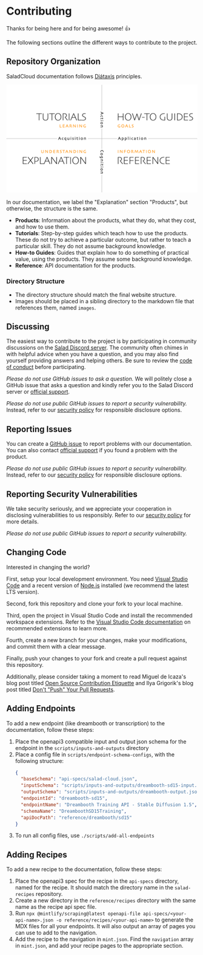 # Contributing

Thanks for being here and for being awesome! 👍

The following sections outline the different ways to contribute to the project.

## Repository Organization

SaladCloud documentation follows [Diátaxis](https://diataxis.fr/) principles.

![Diataxis framework](diataxis.png)

In our documentation, we label the "Explanation" section "Products", but otherwise, the structure is the same.

- **Products**: Information about the products, what they do, what they cost, and how to use them.
- **Tutorials**: Step-by-step guides which teach how to use the products. These do not try to achieve a particular
  outcome, but rather to teach a particular skill. They do not assume background knowledge.
- **How-to Guides**: Guides that explain how to do something of practical value, using the products. They assume some
  background knowledge.
- **Reference**: API documentation for the products.

### Directory Structure

- The directory structure should match the final website structure.
- Images should be placed in a sibling directory to the markdown file that references them, named `images`.

## Discussing

The easiest way to contribute to the project is by participating in community discussions on the [Salad Discord
server][discord]. The community often chimes in with helpful advice when you have a question, and you may also find
yourself providing answers and helping others. Be sure to review the [code of conduct][code-of-conduct-page] before
participating.

_Please do not use GitHub issues to ask a question._ We will politely close a GitHub issue that asks a question and
kindly refer you to the Salad Discord server or [official support][support].

_Please do not use public GitHub issues to report a security vulnerability._ Instead, refer to our [security
policy][security-page] for responsible disclosure options.

## Reporting Issues

You can create a [GitHub issue][issues] to report problems with our documentation. You can also contact [official
support][support] if you found a problem with the product.

_Please do not use public GitHub issues to report a security vulnerability._ Instead, refer to our [security
policy][security-page] for responsible disclosure options.

## Reporting Security Vulnerabilities

We take security seriously, and we appreciate your cooperation in disclosing vulnerabilities to us responsibly. Refer to
our [security policy][security-page] for more details.

_Please do not use public GitHub issues to report a security vulnerability._

## Changing Code

Interested in changing the world?

First, setup your local development environment. You need [Visual Studio Code][vscode-dl] and a recent version of
[Node.js][nodejs-dl] installed (we recommend the latest LTS version).

Second, fork this repository and clone your fork to your local machine.

Third, open the project in Visual Studio Code and install the recommended workspace extensions. Refer to the [Visual
Studio Code documentation][vscode-extensions] on recommended extensions to learn more.

Fourth, create a new branch for your changes, make your modifications, and commit them with a clear message.

Finally, push your changes to your fork and create a pull request against this repository.

Additionally, please consider taking a moment to read Miguel de Icaza's blog post titled [Open Source Contribution
Etiquette][etiquette-1] and Ilya Grigorik's blog post titled [Don't "Push" Your Pull Requests][etiquette-2].

[code-of-conduct-page]: ./CODE_OF_CONDUCT.md
[discord]: https://discord.gg/ApSm4Kn7Aq
[etiquette-1]: https://tirania.org/blog/archive/2010/Dec-31.html
[etiquette-2]: https://www.igvita.com/2011/12/19/dont-push-your-pull-requests/
[issues]: https://github.com/SaladTechnologies/salad-cloud-docs/issues
[nodejs-dl]: https://nodejs.org/en/download/
[security-page]: ./SECURITY.md
[support]: https://docs.salad.com/support
[vscode-dl]: https://code.visualstudio.com/download
[vscode-extensions]: https://code.visualstudio.com/docs/editor/extension-marketplace#_recommended-extensions

## Adding Endpoints

To add a new endpoint (like dreambooth or transcription) to the documentation, follow these steps:

1. Place the openapi3 compatible input and output json schema for the endpoint in the `scripts/inputs-and-outputs`
   directory
2. Place a config file in `scripts/endpoint-schema-configs`, with the following structure:
   ```json
   {
     "baseSchema": "api-specs/salad-cloud.json",
     "inputSchema": "scripts/inputs-and-outputs/dreambooth-sd15-input.json",
     "outputSchema": "scripts/inputs-and-outputs/dreambooth-output.json",
     "endpointId": "dreambooth-sd15",
     "endpointName": "Dreambooth Training API - Stable Diffusion 1.5",
     "schemaName": "DreamboothSD15Training",
     "apiDocPath": "reference/dreambooth/sd15"
   }
   ```
3. To run all config files, use `./scripts/add-all-endpoints`

## Adding Recipes

To add a new recipe to the documentation, follow these steps:

1. Place the openapi3 spec for the recipe in the `api-specs` directory, named for the recipe. It should match the
   directory name in the `salad-recipes` repository.
2. Create a new directory in the `reference/recipes` directory with the same name as the recipe api spec file.
3. Run `npx @mintlify/scraping@latest openapi-file api-specs/<your-api-name>.json -o reference/recipes/<your-api-name>`
   to generate the MDX files for all your endpoints. It will also output an array of pages you can use to add to the
   navigation.
4. Add the recipe to the navigation in `mint.json`. Find the `navigation` array in `mint.json`, and add your recipe
   pages to the appropriate section.
